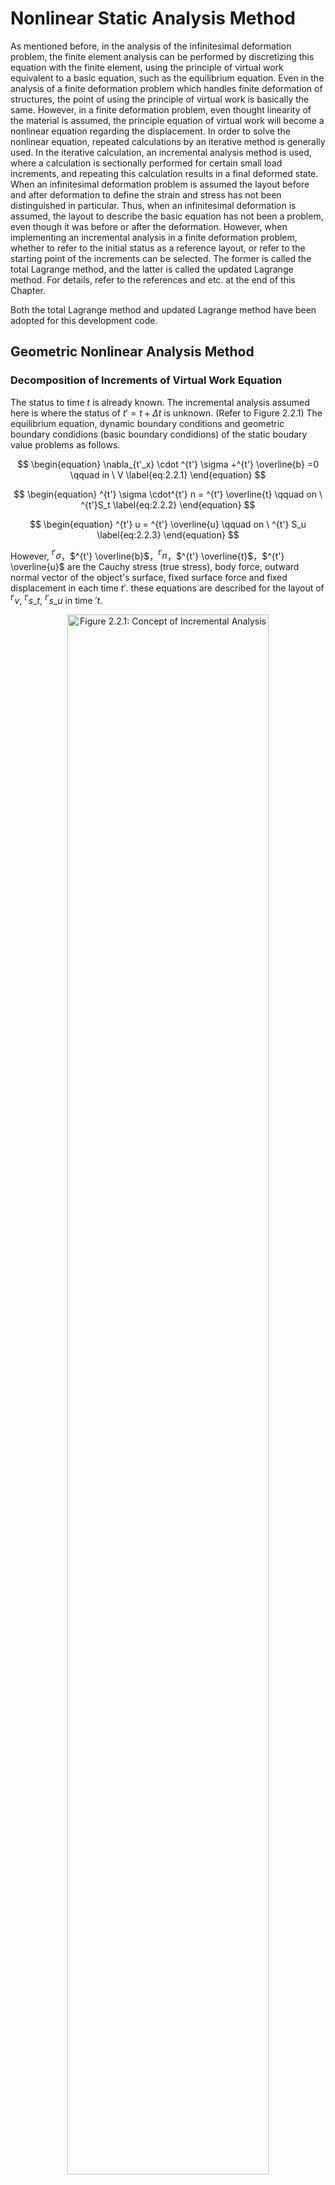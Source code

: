<script type="text/x-mathjax-config">
MathJax.Hub.Config({
  tex2jax: {
    inlineMath: [['$','$'], ['\\(','\\)']],
    processEscapes: true
  },
  TeX: {
    equationNumbers: {
      autoNumber: "AMS"
    }
  },
  CommonHTML: { matchFontHeight: true },
  displayAlign: "center"
});
</script>
<script src='https://cdnjs.cloudflare.com/ajax/libs/mathjax/2.7.5/MathJax.js?config=TeX-MML-AM_CHTML' async></script>

# Nonlinear Static Analysis Method

As mentioned before, in the analysis of the infinitesimal deformation problem, the finite element analysis can be performed by discretizing this equation with the finite element, using the principle of virtual work equivalent to a basic equation, such as the equilibrium equation.
Even in the analysis of a finite deformation problem which handles finite deformation of structures, the point of using the principle of virtual work is basically the same. However, in a finite deformation problem, even thought linearity of the material is assumed, the principle equation of virtual work will become a nonlinear equation regarding the displacement. In order to solve the nonlinear equation, repeated calculations by an iterative method is generally used.
In the iterative calculation, an incremental analysis method is used, where a calculation is sectionally performed for certain small load increments, and repeating this calculation results in a final deformed state. When an infinitesimal deformation problem is assumed the layout before and after deformation to define the strain and stress has not been distinguished in particular. Thus, when an infinitesimal deformation is assumed, the layout to describe the basic equation has not been a problem, even though it was before or after the deformation. However, when implementing an incremental analysis in a finite deformation problem, whether to refer to the initial status as a reference layout, or refer to the starting point of the increments can be selected. The former is called the total Lagrange method, and the latter is called the updated Lagrange method. For details, refer to the references and etc. at the end of this Chapter.

Both the total Lagrange method and updated Lagrange method have been adopted for this development code.

## Geometric Nonlinear Analysis Method

### Decomposition of Increments of Virtual Work Equation

The status to time $t$ is already known. The incremental analysis assumed here is where the status of $t'=t+\Delta t$ is unknown. (Refer to Figure 2.2.1) The equilibrium equation, dynamic boundary conditions and geometric boundary condidions (basic boundary condidions) of the static boudary value problems as follows.

$$
\begin{equation}
\nabla_{t'_x} \cdot ^{t'} \sigma +^{t'} \overline{b} =0 \qquad in \ V
\label{eq:2.2.1}
\end{equation}
$$

$$
\begin{equation}
^{t'} \sigma \cdot^{t'} n = ^{t'} \overline{t} \qquad on \ ^{t'}S_t
\label{eq:2.2.2}
\end{equation}
$$

$$
\begin{equation}
^{t'} u = ^{t'} \overline{u} \qquad on \ ^{t'} S_u
\label{eq:2.2.3}
\end{equation}
$$

However, $^{t'} \sigma$，$^{t'} \overline{b}$，$^{t'} n$，$^{t'} \overline{t}$，$^{t'} \overline{u}$ are the Cauchy stress (true stress), body force, outward normal vector of the object's surface, fixed surface force and fixed displacement in each time $t'$. these equations are described for the layout of $^{t'}v$, $^{t'}s\_t$, $^{t'}s\_u$ in time $'t$.

<div style="text-align:center;"><img alt="Figure 2.2.1: Concept of Incremental Analysis" src="media/image02_01.png" width="80%"/></div>

** Figure 2.2.1: Concept of Incremental Analysis **

### Principle of Virtual Work

The principle of virtual work equivalent to the equilibrium equation of equation $\eqref{eq:2.2.1}$ and the dynamic boundary conditions of equation $\eqref{eq:2.2.2}$ is given by the following equation.

$$
\begin{equation}
\int_{^{t'}v}{^{t'} \sigma} : \delta^{t'} A\_{(L)} \, d^{t'}v =
\int_{^{t'} s\_{t}}^{t'}
\overline{t}
\cdot \delta u \, d^{t'}s +
\int_{V}^{t'}
\overline{b} \cdot \delta u \, d^{t'}v
\label{eq:2.2.4}
\end{equation}
$$

Herein, $^{t'} A\_{(L)}$ is the linear portion of the Almansi strain tensor, and is specifically expressed by the following equation.

$$
\begin{equation}
^{t'} A_{(L)} = \frac{1}{2}
\left\lbrace \frac{\partial ^{t'} u}{\partial ^{t'} x} + \left( \frac{ \partial ^{t'} u}{\partial ^{t'} x} \right) ^\mathrm{T} \right\rbrace
\label{eq:2.2.5}
\end{equation}
$$

Equation $\eqref{eq:2.2.4}$ should be solved with the geometric boundary conditions, strain displacement relational expresssion and the stress strain relational expression; however, equation $\eqref{eq:2.2.4}$ is described in the layout of time $t'$ is unknown at the present stage. Therefore, the formulation is performed referring to layout $V$ of time $0$ or layout $^{t'} v$ at time $t$.

### Formulation of Total Lagrange Method

The formulation based on the total Lagrange method used in the development code is described in this section.

The principle equation of the virtual work at time $t'$ assuming the initial layout of time $0$ is the reference, is given by the following equation.

$$
\begin{equation}
\int_{V}\,^{t'}_{0} S:\delta_0^{t'}
E\, dV=^{t'}\delta R
\label{eq:2.2.6}
\end{equation}
$$

$$
\begin{equation}
^{t'} \delta R=
\int_{S_t}\,
^{t'}\_{0} \overline{t} \cdot \delta u\, dS
+
\int_{V}\,
^{t'}\_{0} \overline{b} \cdot \delta u\, dV
\label{eq:2.2.7}
\end{equation}
$$

However, $^{t'}_0 S$, $^{t'}_0 E$ respectively express the 2nd Piola-Kirchhoff stress tensor and the Green-Lagrange strain tensor at time $t'$, assuming the initial layout of time $0$ is the reference.

Moreover, $^{t'}_0 \overline{t}$, $^{t'}_0 \overline{b}$ is the body force converted per unit volume of the nominal surface force vector and the initial layout, and is given by the following equation in connection with equations $\eqref{eq:2.2.1}$, $\eqref{eq:2.2.2}$ and $\eqref{eq:2.2.3}$.

$$
\begin{equation}
^{t'}_0 \overline{t}=\frac{d^{t'}s\_{t'}}{dS}\overline{t}
\label{eq:2.2.8}
\end{equation}
$$

$$
\begin{equation}
^{t'}_0\overline{b}=\frac{d^{t'}v\_{t'}}{dV}\overline{b}
\label{eq:2.2.9}
\end{equation}
$$

The Green-Langrange strain tensor at time $t$ is defined by the following equation.

$$
\begin{equation}
^{t'}\_{0} E=\frac{1}{2}
\left\lbrace
  \frac{\partial ^{t}u}{\partial X}
 +\left(\frac{\partial ^{t} u}{\partial X} \right)^T
 +\left(\frac{\partial ^{t} u}{\partial X}\right)^T
 \cdot \frac{\partial ^{t} u}{\partial X}
\right\rbrace
\label{eq:2.2.10}
\end{equation}
$$

Thus, the displacement and the 2nd Piola-Kirchhoff stress $^{t'} u$, $_{0}^{t'} S$ at time ${t'}$ are expressed by the decomposed increments at in the following equation.

$$
\begin{equation}
^{t'} u =^{t} u + \Delta u
\label{eq:2.2.11}
\end{equation}
$$

$$
\begin{equation}
\_{0}^{t'} S = _{0}^{t} S + \Delta S
\label{eq:2.2.12}
\end{equation}
$$

In this case, in relation to the displacement increment, the increment of the Green-Lagrange strain is defined by the following equation.

$$
\begin{equation}
\_{0}^{t'} E = _{0}^{t} E + \Delta E
\label{eq:2.2.13}
\end{equation}
$$

$$
\begin{equation}
\Delta E = \Delta E\_{L} + \Delta E_{NL}
\label{eq:2.2.14}
\end{equation}
$$

$$
\begin{equation}
\Delta E\_{L}=\frac{1}{2}
\left\lbrace
\frac{\partial \Delta u}{\partial X}
+\left(\frac{\partial \Delta u}{\partial X}\right)^\mathrm{T}
+\left(\frac{\partial \Delta u}{\partial X} \right)^\mathrm{T}\cdot
\frac{\partial ^{t} u}{\partial X}
+\left(\frac{\partial ^{t} u}{\partial X} \right)^\mathrm{T}
\cdot\frac{\partial \Delta u}{\partial X} \right\rbrace
\label{eq:2.2.15}
\end{equation}
$$

$$
\begin{equation}
\Delta E_{NL} = \frac{1}{2}\left(\frac{\partial \Delta u}{\partial X}\right)^\mathrm{T}\cdot\frac{\partial \Delta u}{\partial X}
\label{eq:2.2.16}
\end{equation}
$$

Equations $\eqref{eq:2.2.11} \eqref{eq:2.2.12} \eqref{eq:2.2.13} \eqref{eq:2.2.14} \eqref{eq:2.2.15}$ and $\eqref{eq:2.2.16}$ are substituted with equations $\eqref{eq:2.2.6}$ and $\eqref{eq:2.2.7}$ to acquire the following equation.

$$
\begin{equation}
\int_{V} \Delta S: (\delta \Delta E\_{L} + \delta \Delta E\_{NL})dV + \int_{V}\,\_{0}^{t} S : \delta \Delta E\_{NL}\, dV = ^{t'} \delta R - \int_V{\_{0}^t S} : \delta \Delta E\_{L}\,dV
\label{eq:2.2.17}
\end{equation}
$$

Herein, $\Delta S$ is assumed to be expressed as in the following equation in connection with $\Delta E\_L$ and the forth order tensor $^{t}\_{0} C$.

$$
\begin{equation}
\Delta S=^t_0 C:\Delta_t E_{L}
\label{eq:2.2.18}
\end{equation}
$$

Equation $\eqref{eq:2.2.17}$ is substituted with equation $\eqref{eq:2.2.18}$ and $\Delta S :\delta \Delta E_{NL}$ having two or more polynominals of $\Delta u$ are omitted to acquire the following equation.

$$
\begin{equation}
\int_V ( ^t\_{0}
C \Delta E\_{L} ) : \delta \Delta E\_{L}\, dV + \int_V\,^t\_{0} S : \delta \Delta E\_{NL}\, dV = \_{0}^{t'}\delta R - \int_V{\_{0}^t S} : \delta \Delta E_{L}\, dV
\label{eq:2.2.19}
\end{equation}
$$

Equation $\eqref{eq:2.2.19}$ is discretized by the finite element to acquire the following equation.

$$
\begin{equation}
\delta U^T ( ^t\_{0} K\_{L} + ^t\_{0} K\_{NL} ) \Delta U = \delta U^{T}\,\_{0}^{t'} F - \partial U^T\,^t\_{0} Q
\label{eq:2.2.20}
\end{equation}
$$

Herein, $^t_0 K$, $^t_0 K_{NL}$, $^{t'}_0 F$, $^t_0 Q$ are the initial displacement matrix, initial stress matrix, external force vector and internal force vector respectively.

Therefore, the recurrence equation to acquire the time $t'$ status from the time $t$ status is given by the following equation.

$i = 0$

Step1 :
$ \,^{t'}_0 K^{(0)}=^{t}_0 K_L+^{t}_0 K\_{NL};\,^{t'}_0 Q^{(0)}=^{t}_0 Q;\ U^{(0)}=^{t} U $
 
Step2 :
$ ^{t'}_0 K^{(i)}\Delta U^{(i)}=^{t'}_0 F-^{t'}_0 Q^{(i-1)} $

Step3 :
$ \,^{t'} U^{(i)}=^{t'} U^{(i-1)} + \Delta U^{(i)} $

$i = i + 1$

### Formulation of Updated Lagrange Method

The principle equation of the virtual work at time $t'$ assuming the current layout of time $t$ is the reference, is given by the following equation.

$$
\begin{equation}
\int_{V}\,^{t'}_{t} S:\delta_t^{t'}
E dV=\,^{t'}\delta R
\label{eq:2.2.21}
\end{equation}
$$

$$
\begin{equation}
^{t'}\delta R = \int_{S_t}\,^{t'}\_{t}\overline{t} \cdot \delta u\, dS + \int_{V}\,^{t'}\_{t}\overline{b} \cdot \delta u\, dV
\label{eq:2.2.22}
\end{equation}
$$

However,

$$
\begin{equation}
^{t'}\_{t} \overline{t} = \frac{d^{t'}s\_{t'}}{d^ts}\overline{t}
\label{eq:2.2.23}
\end{equation}
$$

$$
\begin{equation}
^{t'}\_{t} \overline{b} = \frac{d^{t'}v\_{t'}}{d^tv}\overline{b}
\label{eq:2.2.24}
\end{equation}
$$

although tensor $^{t'}_t S$, $^{t'}_t E$ and vector $^{t'}_t \overline{t}$, $^{t'}_t \overline{b}$ are using the current layout of time $t$ as reference, the Green-Lagrange strain does not include the initial displacement (displacement to time $t$) $^t u$;

$$
\begin{equation}
^{t'}\_{t} E = \Delta\_{t} E\_{L} + \Delta\_{t} E\_{NL}
\label{eq:2.2.25}
\end{equation}
$$

however, the equation becomes as follows.

$$
\begin{equation}
\Delta\_{t} E\_{L}=\frac{1}{2}
\left\lbrace \frac{\partial \Delta u}{\partial^t\, x} + \left(\frac{ \partial \Delta u}{\partial ^t\,x}\right)^\mathrm{T} \right\rbrace
\label{eq:2.2.26}
\end{equation}
$$

$$
\begin{equation}
\Delta_t E_{NL} = \frac{1}{2} \left( \frac{ \partial \Delta u}{\partial ^t\,x}\right)^\mathrm{T} \cdot \frac{ \partial \Delta u}{\partial^t\,x}
\label{eq:2.2.27}
\end{equation}
$$

On the other hand,

$$
\begin{equation}
\_{t'}^{t} S = \_{t}^{t} S + \Delta \_{t} S
\label{eq:2.2.28}
\end{equation}
$$

since the equation becomes as above, when this is arranged by substituting with equations $\eqref{eq:2.2.21}$ and $\eqref{eq:2.2.22}$, and equation $\eqref{eq:2.2.25}$, the eqation which must be solved is given as follows.

$$
\begin{equation}
\int_{t_{v}} \Delta\_{t} S : (\delta \Delta\_{t}{E\_{L}} + \delta \Delta\_t{E\_{NL}})d^t{v} + \int_{t\_{v}}{\_{t}^{t'}S} : \delta \Delta\_{t} {E\_{NL}}\,d^t{v}=^{t'} \delta R - \int_{t\_{v}}{\_{t}^t S} : \delta \Delta\_{t} E\_{L}\,d^t{v}
\label{eq:2.2.29}
\end{equation}
$$

In this case, $\Delta_t S$ is assumed to be expressed as in the following equation in connection with $\Delta_t E_t$ and forth order tensor $^t_t C$.

$$
\begin{equation}
\Delta_t S = ^t_t C : \Delta_t E_{L}
\label{eq:2.2.30}
\end{equation}
$$

This is substituted with equation $\eqref{eq:2.2.29}$ to acquire the following equation.

$$
\begin{equation}
\int_V ( ^t_t C \Delta\_{t} E\_{L} ) : \delta \Delta\_{t} E\_{L}\, dV+\int_V{^t\_{t} S} : \delta \Delta\_{t} E\_{NL}\, dV = ^{t'} \delta R - \int_V{\_{t}^t S} : \delta \Delta_t E\_{L}\, dV
\label{eq:2.2.31}
\end{equation}
$$

Equation $\eqref{eq:2.2.31}$ is discretized by the finite element to acquire the following equations.

$$
\begin{equation}
\delta U^T ( ^t_t K\_{L} + ^t_t K\_{NL} ) \Delta U = \delta U^{T}\, {\_{t}^{t'}} F - \partial U^T\, {^t\_{t} Q}
\label{eq:2.2.32}
\end{equation}
$$

Herein, $^t_t K_L$, $^t_t K_{NL}$, $^{t'}_t F$, $^t_t Q$ are the initial displacement matrix, initial stress matrix, external force vector and internal force vector respectively.

Therefore, the recurrence equation to acquire the time ${t'}$ status from the time $t$ status is given by the following equation.

$i = 0$

Step1 :
$\,\,\,^{t'}\_t K^{(i)}=\,^{t}\_t K\_L+^{t}\_t K\_{NL};\,^{t'}\_t Q^{(i)}=\, ^{t}\_t Q;\, U^{(i)}=\,^{t} U$

Step2 :
$\,\,\,^{t'}\_t K^{(i)} \Delta U^{(i)}=\, ^{t'}\_t F - ^{t'}\_t Q^{(i-1)}$

Step3 :
$\,\,\,^{t'} U^{(i)}=\, ^{t'} U^{(i-1)} + \Delta U^{(i)}$

$i = i + 1$

## Material Nonlinear Analysis Method

In this development code, 2 types of analysis, such as isotropic hyperelasticity and the elastoplasticity can be performed for nonlinear materials. When the material applicable for analysis is elastoplastic material, the updated Lagrange method is applied, and the total Lagrange method is applied for hyperelastic material. Moreover, the Newton-Raphson method is applied to the repetitive analysis method.

The outline of these constitutive equations of materials is shown in the following.

### Hyperelastic Material

The elastic potential energy in isotropic hyperelastic material can acquire the isotropic response from the initial state without the activation of stress. Therefore, the function of the main invariable of the right Cauchy-Green deformation tensor $C(I_1, I_2, I_3)$, or the main invariable of the deformation tensor excluding the change in volume $(\overline{I_1}, \overline{I_2}, \overline{I_3})$, can be expressed as $W = W(I_1, I_2, I_3)$, or $W=W(\overline{I_1}, \overline{I_2}, \overline{I_3})$.

The constitutive equation of hyperelastic material is defined by the relationship between the 2nd Piola-Kirchihoff stress and the Green-Lagrange strain, and the total Lagrange method is applied for the deformation analysis.

The elastic potential energey $W$ of the hyperelasticity model included in this development code is listed in the following. If the elastic potential energey $W$ is known, the 2nd Piola-Kircchoff stress and the stress-strain relationship can be calculated as follows.

$$
\begin{equation}
S = 2\frac{\partial W}{\partial C}
\label{eq:2.2.33}
\end{equation}
$$

$$
\begin{equation}
C = 4 \frac{ \partial^2 W}{\partial C \partial C}
\label{eq:2.2.34}
\end{equation}
$$

#### (1) Neo Hookean Hyperelasticity Model

The Neo-Hookean hyperelasticity model is a material model with an expanded linear rule (Hooke rule) having isotropy so that it can respond to finite deformation problems. The elastic potential is as follows.

$$
\begin{equation}
W = C\_{10} ( {\overline I\_{1}} - 3 ) + \frac{1}{D_1} ( J - 1 )^2
\label{eq:2.2.35}
\end{equation}
$$

Herein, $C_{10}$ and $D_1$ are the material constants.

#### (2) Mooney Rivlin Hyperelasticity Model

$$
\begin{equation}
W = C_{10}(\overline{I_1}-3) + C_{01}(\overline{I_2}-3) + \frac{1}{D_1} (J-1)^2
\label{eq:2.2.36}
\end{equation}
$$

Herein, $C_{10}, C_{01}$ and $D_1$ are the material constants.

#### (3) Arruda Boyce Hyperelasticity Model

$$
\begin{align}
W &= \mu \left[ \frac{1}{2} ( {\overline{I}}_1 - 3 )
   + \frac{1}{20 {\lambda_m}^2} ( \ {{\overline{I}}_1}^2 - 9 )
   + \frac{11}{1050 {\lambda_m}^2} ( {{\overline{I}}_1}^3 - 27 ) \nonumber \\\
  \qquad + \frac{19}{7000 {\lambda_m}^2} ( {{\overline{I}}_1}^4 - 81 )
   + \frac{519}{673750 {\lambda_m}^2} ( {{\overline{I}}_1}^5 - 243 ) \right] \\\
  &+ \frac{1}{D} \left( \frac{J^2 - 1}{2} - \ln J \right)
\label{eq:2.2.37}
\end{align}
$$

$$
\begin{equation}
\mu = \frac{\mu_0}{1 + \cfrac{3}{5 \lambda_m^2} + \cfrac{99}{175 \lambda_m^4} + \cfrac{513}{875 \lambda_m^6} + \cfrac{42039}{67375 \lambda_m^8}}
\label{eq:2.2.38}
\end{equation}
$$

Herein, $\mu$, $\lambda_m$ and $D$ are the material constants.

### Elastoplastic Material

In this development code, the elastoplasticity constitutive equation accoding to the associated flow rule is applied. Moreover, the constitutive expresses the relationshop between the Jaumman rate and the deformation rate tensor of the Kirchhoff stress, and the updated Lagrange method is applied in the deformation analysis.

#### (1) Elastoplastic Constitutive Equation

The yield criteria of an elasto-plastic solid is assumed to be given as follows.

Initla Yield Criteria

$$
\begin{equation}
F( \sigma, \sigma_{y_0})
\label{eq:2.2.39}
\end{equation}
$$

Consecutive Yield Criteria

$$
\begin{equation}
F(\sigma, \sigma_y (\overline{e}^p))
\label{eq:2.2.40}
\end{equation}
$$

Where,

  - $F$ : Yield function
  - $\sigma_{y_0}$ : Initial yield stress
  - $\sigma_y$ : Consecutive yield stress
  - $\sigma$ : Stress tensor
  - $e$ : Infinitesimal strain tensor
  - $e^p$ : Plastic strain tensor
  - $\overline{e}^p$ : Equivalent plastic strain

The yield stress-equivalent plastic strain relationship is assumed to conform to the stress-plastic strain relationship in a single axis state.

Stress-plastic strain relationship in a single axis state:

$$
\begin{equation}
\sigma = H(e^p)
\label{eq:2.2.41}
\end{equation}
$$

$$
\begin{equation}
\frac{d \sigma}{d e^p} = H'
\label{eq:2.2.42}
\end{equation}
$$

Where,

  - $H'$ : Strain hardening factor

Eauivalent stress-equivalent plastic strain relationship:

$$
\begin{equation}
\overline{\sigma} = H(\overline{e}^p)
\label{eq:2.2.43}
\end{equation}
$$

$$
\begin{equation}
\dot{\overline{\sigma}} = H' \dot{\overline{e}}^p
\label{eq:2.2.44}
\end{equation}
$$

The consecutive yield function is generally a function of temperature and plastic strain work.

However, for simplification, the function is only assumed to be the equivalent plastic strain $\overline{e}^p$ in this section. Since $F=0$ continues to be satisfied during the progression of the plastic deformation, the following equation must be established.

$$
\begin{equation}
\dot{F} = \frac{\partial F}{\partial \sigma} : \dot{\sigma} + \frac{\partial F}{\partial e^p} : \dot{e}^p = 0
\label{eq:2.2.45}
\end{equation}
$$

$\dot{F}$ is equation $\eqref{eq:2.2.45}$ expresses the time derivative function of $F$, and the time derivative function of certain amount of $A$ is expressed as $\dot{A}$ hereafter.

In this case, assuming the existence of plastic potential $\Theta$, the plastic strain rate is expressed by the following equation.

$$
\begin{equation}
\dot{e}^p=\dot{\lambda}\frac{\partial \Theta}{\partial \sigma}
\label{eq:2.2.46}
\end{equation}
$$

Herein, $\dot{\lambda}$ is the factor.

Furthermore, assuming that plastic potential $\Theta$ is equivalent to yield function $F$, the associated flow rule is assumed as in the following equation.

$$
\begin{equation}
\dot{e}^p = \dot{\lambda} \frac{\partial F}{\partial \sigma}
\label{eq:2.2.47}
\end{equation}
$$

When this equation is substituted with equation $\eqref{eq:2.2.45}$, the following equation can be acquired.

$$
\begin{equation}
\dot{\lambda} = \frac{a^T : d_D }{A + a^T : D : a}\dot{e}
\label{eq:2.2.48}
\end{equation}
$$

Where, $D$ is the elastic matrix,

$$
\begin{align}
  a^T &= \frac{\partial F}{\partial \sigma}
& d_D &= D a^T
&   A &= -\frac{ a }{\dot{\lambda}} \frac{\partial F}{\partial e^p} : \dot{e}^p
\label{eq:2.2.49}
\end{align}
$$

the stress-strain relational expression of the elastoplasticity can be written as follows.

$$
\begin{equation}
\dot{\sigma} =
\left\lbrace
D -
\frac{d_D \otimes {d_D}^\mathrm{T}}
     {A + {d_D}^\mathrm{T} a}
\right\rbrace
: \dot{e}
\label{eq:2.2.50}
\end{equation}
$$

When the yield function $\eqref{eq:2.2.50}$ of an elastoplastic material is known, the constitutive equation can be acquired from this equation.

#### (1) Yield Function

The elastoplastic yield functions included in this development code are listed in the following.

- Von Mises Yield Function

$$
\begin{equation}
F = \sqrt{3 J\_2} - \sigma\_y = 0
\label{2.2.51}
\end{equation}
$$

- Mohr-Coulomb Yield Function

$$
\begin{equation}
F = \sigma_1 - \sigma_3 + \ ( \ \sigma_1 + \sigma_3\  )\sin \phi - 2 \ c \cos \phi = 0
\label{eq:2.2.52}
\end{equation}
$$

- Drucker-Prager Yield Function

$$
\begin{equation}
F = \sqrt{J\_2} - \ \alpha\ \sigma \ : I - \sigma_y = 0
\label{eq:2.2.53}
\end{equation}
$$

In this case, material constant $\alpha$ and $\sigma_y$ are calculated as follows from viscosity and friction angle of the material.

$$
\begin{align}
  \alpha &= \frac{2 \sin \phi}{3 + \sin \phi}\
& \sigma_y &= \frac{6\ c \cos \phi}{3 + \sin \phi}
\label{eq:2.2.54}
\end{align}
$$

### Viscoelastic Material

A generalized Maxwell model is applied in this development code. As shown in the following, the constitutive equation becomes a function of deviatoric strain $e$ and deviatoric viscosity strain $q$.

$$
\begin{equation}
\sigma \ (t) = Ktr \varepsilon I + 2 G ( \mu_0 e + \mu q )
\label{eq:2.2.55}
\end{equation}
$$

Which becomes,

$$
\begin{align}
\mu q &= \sum_{m = 1}^{M} \mu_{m} q^{(m)}
      & \sum_{m = 0}^{M} \mu_{m} = 1
\label{eq:2.2.56}
\end{align}
$$

Moreover, $q$ can be calculated from the following equation.

$$
\begin{equation}
{\dot{q}}^{(m)} + \frac{1}{\lambda_{m}} q^{(m)} = \dot{e}
\label{eq:2.2.57}
\end{equation}
$$

Herein, $\lambda_m$ is the relaxation. Relaxation factor $G$ is expressed by the following Prony series.

$$
\begin{equation}
G (t) = G \left[ \mu_0 + \sum_{i = 1}^M {\mu_m \exp\left( \frac{-t}{\lambda_m \ } \right)} \right]
\label{eq:2.2.58}
\end{equation}
$$

### Creep Material

Time dependent displacement under constant stress conditions is a phenomenon called "creep". The viscoelasticity behavior mentioned above can also be considered as a type of linear creep phenomenon. Sevral types of nonlinear creeping are described in this section. The method to form the constitutive equation by adding to the strain generated momentarily is generally used for this phenomenon, and the strain while a certain constant load is continued, is assumed to be creep strain $\varepsilon^c$. The creep strain rate $\dot{\varepsilon}^c$ which is defined as function of the stress and overall creep strain, is generally used in the constitutive equation in consideration of the creep.

$$
\begin{equation}
{\dot{\varepsilon}}^c \equiv \frac{\partial \varepsilon^c}{\partial t} = \beta ( \,\sigma,\ \varepsilon^c\  )
\label{eq:2.2.59}
\end{equation}
$$

In this case, assuming the strain generated momentarily is the elastic strain $\varepsilon^e$, the overall strain can be expressed as int the following equation where the creep strain is added.

$$
\begin{equation}
\varepsilon = \varepsilon^e + \varepsilon^c
\label{eq:2.2.60}
\end{equation}
$$

Which becomes,

$$
\begin{equation}
\varepsilon^e = {c^e}^{-1}\ : \sigma
\label{eq:2.2.61}
\end{equation}
$$

A mentioned in the above plastic material, the time integration method for the numerical analysis must be indicated for the constitutive equation which indicates the creep. The constitutive equation when creep is taken into consideration is,

$$
\begin{equation}
\sigma\_{n + 1} = c\ :\ ( \varepsilon\_{n + 1} - \varepsilon\_{n + 1}^c )
\label{eq:2.2.62}
\end{equation}
$$

$$
\begin{equation}
\varepsilon\_{n + 1}^c = \varepsilon\_n^c + \ \Delta t\ \beta\_{n + \theta}
\label{eq:2.2.63}
\end{equation}
$$

Where, $\beta_{n+\theta}$ becomes as follows.

$$
\begin{equation}
\beta_{n + \theta} = ( 1 - \theta  ) \beta\_n + \theta \beta\_{n + 1}
\label{eq:2.2.64}
\end{equation}
$$

Moreover, the creep strain increment $\Delta \varepsilon^c$ is assumed to be a simplified nonlinear equation.

$$
\begin{equation}
R\_{n + 1} = \varepsilon\_{n + 1} - \ c^{- 1}\ : \sigma\_{n + 1} - \ \varepsilon\_n^c - \ \Delta t\ \beta\_{n + \theta} = \mathbf{0}
\label{eq:2.2.65}
\end{equation}
$$

In the iterative calculation of the Newton-Raphson method, the following equation is used for the iterative solution and the increment solution as an incremental strain where the initial value is calculated by $\sigma_{n+1} = \sigma_n$ and the finite element method.

$$
\begin{equation}
R\_{n + 1}^{(k + 1)} = \mathbf{0} = \ R_{n + 1}^{(k)} - ( \ c^{- 1} + \Delta t\ c\_{n + 1}^c\  ) d \sigma\_{n + 1}^{(k)}
\label{eq:2.2.66}
\end{equation}
$$

Which becomes,

$$
\begin{equation}
c^c_{n+1} = 
\left. \frac{\partial\beta}{\partial\sigma} \right|\_{n+\theta}
=
\left. \theta\frac{\partial\beta}{\partial\sigma} \right|\_{n+1}
\label{eq:2.2.67}
\end{equation}
$$

When the solution of equation $\eqref{eq:2.2.65}$ and equation $\eqref{eq:2.2.66}$ are used to perform the iterative solution method until the residual $R$ becomes $0$, stress $\sigma_{n+1}$ and the tangent tensile modulus are used.

$$
\begin{equation}
c\_{n + 1}^* = [ c^{-1} + \Delta t c\_{n + 1}^c ]^{- 1}
\label{eq:2.2.68}
\end{equation}
$$

As a detailed equation $\eqref{eq:2.2.58}$, the following Norton model is appliec in this development code. In the constitutive equation, the equivalent clip strain $\dot{\varepsilon}^{cr}$ as in the following equation expressed the function of the Mises stress $q$ and time $t$.

$$
\begin{equation}
{\dot{\varepsilon}}^{cr} = A q^n t^m
\label{eq:2.2.69}
\end{equation}
$$

Herein, $A$, $m$ and $n$ are the material constants.

## Contact Analysis Method

When two objects are in contact, the contact force $t_c$ is transmitted via the contact surface.

The primciple equation $\eqref{eq:2.2.4}$ of the virtual work can be rewritten as follows.

$$
\begin{equation}
\int^{t'}\_{^{t'}v}\,^{t'} \sigma : \delta^{t'} A\_{(L)} d^{t'}v = \int^{t'}\_{^{t'}S\_{t}}\,^{t'} \overline{t} \cdot \delta u d^{t'}s+ \int^{t'}\_{V} \overline{b} \cdot \delta u d^{t'}v + \int^{t'}\_{^{t'} S \_{c}}t\_{c}[\delta u^{(1)} - u^{(2)}]
\label{eq:2.2.70}
\end{equation}
$$

In this case, $S_c$ expresses the contact area, and $u^{(1)}$ and $u^{(2)}$ express the displacement of contact object 1 and contact object 2 respectively.

In the contact analysis, the surfaces which may contact are specified in a pair. One of these surfaces is called the master surface, and the other surface is the slave surface. In this master slave analysis method, the contact restriction conditions are assumed as follows.

  1. The slave node does not penetrate the master surface.
  2. When there is contact, the slave node becomes the contact position, and the master surface and the slave surface mutually transmit the contact force and the frictional force through this point of contact.

The last term of equation $\eqref{eq:2.2.55}$ is discretized by the finite element to acquire the following equation.

$$
\begin{equation}
\int^{t'}\_{^{t'}S\_{c}} t\_c [\delta u^{(1)} - \delta u^{(2)}] \approx \delta UK\_c \Delta U + \delta UF\_c
\label{eq:2.2.71}
\end{equation}
$$

In this case, $K_c$ and $F_c$ express the contact rigid matrix and contact force respectively. When this equation is substituted with equation $\eqref{eq:2.2.20}$ or $\eqref{eq:2.2.32}$, the finite element method of the total Lagrange method and the updated Lagrange method in consideration of the contact restraint becomes as follows.

$$
\begin{equation}
\delta U^T ( ^t\_0 K\_L + ^t\_0 K\_{NL} + K\_c ) \Delta U = \delta U^T {\_0^{t'} F} - \partial U^T {^t\_0 Q} + \delta UF\_c
\label{eq:2.2.72}
\end{equation}
$$

$$
\begin{equation}
\delta U^T (^t\_t K\_L + ^t\_t K\_{NL} + K\_c ) \Delta U = \delta U^T {\_{t} ^{t'} F} - \partial U^T {^t\_t Q}+ \delta UF\_c
\label{eq:2.2.73}
\end{equation}
$$

This development code allows for contact deformation analysis between deformable bodies, and the following analysis functions can be selected by the user.

  - Infinitesimal sliding contact problem: This analysis assumes that there is no position change of the point of contact.
  - Limited sliding contact problem: This analysis can be used when there is a change of the point of contact accompanying the deformation.
  - Frictionless contact problem
  - Friction contact problem: This analysis supports the Coulomb friction rule.

However, when the infinitesimal deformation linear elastic analysis is selected, it becomes an infinitesimal sliding frictionless problem.

Moreover, it only corresponds to the contact analysis of a linear solid element (element numbers 341, 351, 361) at present.


